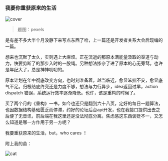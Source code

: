 ### 我要你重获原来的生活
![cover](https://share.alihanniba.com/mac/2017-05-25-pexels-photo-60224.jpeg)
>题图：pexels

是有差不多大半个月没静下来写点东西了哈，上一篇还是开发者关系大会后现编的一篇。

想来也沉默了太久，实则遇上大麻烦。正在流逝的那原本满能量汲取的渠道与动力，快要剪断了的那步入时的一股绳。另种想法掺杂了进了原本的心无旁骛。也许是年纪大了，总是神神叨叨的。

原本计划在年中彻底改变方向，也时刻准备着，越当临近，愈显笨拙不安，愈显底气不足。归根结底终究还是力度不够，想法与力行异步，idea返回过早，action dispatch 错误，系统运行效率逐渐降低。也许，该是重构的时候了。

买了两个月的《重构》一书，如今也还只是翻到六十八页，定好的每日一题算法，也因数据结构基础匮乏而停滞，约好的论坛后台api开发，也在我接口提供出去之后便了无音讯，前后端在我这里还是没法彻底分离。焦虑感这东西褒贬不一，又怎么知道是哪一方作用于另一方呢？

我要重获原来的生活，but，who cares ！

附上我的苗：

![cat](https://share.alihanniba.com/mac/2017-05-25-095747.jpg)